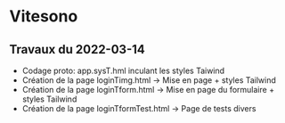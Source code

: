 # Vitesono

## Travaux du 2022-03-14

- Codage proto: app.sysT.hml inculant les styles Taiwind
- Création de la page loginTimg.html -> Mise en page + styles Tailwind
- Création de la page loginTform.html -> Mise en page du formulaire + styles Tailwind
- Création de la page loginTformTest.html -> Page de tests divers
